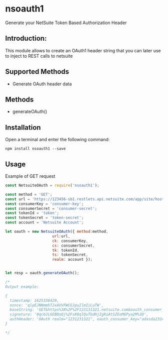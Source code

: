 # nsoauth1
Generate your NetSuite Token Based Authorization Header

## Introduction:
This module allows to create an OAuth1 header string that you can later use to inject to REST calls to netsuite

## Supported Methods
* Generate OAuth header data

## Methods
* generateOAuth()

## Installation

Open a terminal and enter the following command:

``npm install nsoauth1 --save``

## Usage

Example of GET request

```javascript
const NetsuiteOAuth = require('nsoauth1');

const method = 'GET';
const url = 'https://123456-sb1.restlets.api.netsuite.com/app/site/hosting/restlet.nl?script=508&deploy=1';
const consumerKey = 'consumer-key';
const consumerSecret = 'consumer-secret';
const tokenId = 'token';
const tokenSecret = 'token-secret';
const account = 'Netsuite Account';

let oauth = new NetsuiteOAuth({ method:method, 
                     url:url, 
                     ck: consumerKey, 
                     cs: consumerSecret, 
                     tk: tokenId, 
                     ts: tokenSecret, 
                     realm: account });


let resp = oauth.generateOAuth();

/*
Output example:

{
  timestamp: 1625338429,
  nonce: 'qlpEJNNmmhTJxAVVFWCGJpuIlmIiLuTW',
  baseString: 'GET&https%3A%2F%2F123131321.netsuite.com&oauth_consumer_key%3Dadasda2324232dasd2342%26oauth_nonce%3DqlpEJNNmmhTJxAVVFWCGJpuIlmIiLuTW%26oauth_signature_method%3DHMAC-SHA256%26oauth_timestamp%3D1625338429%26oauth_token%3Dadsadssdsa78dy834hr3f8943%26oauth_version%3D1.0%26script%3D1',
  signature: '0qcbJLGEBDoQj%2FsK8qlQuTbdHjIgRiAtSZEoMGPya2M%3D',
  authHeader: 'OAuth realm="1231231321", oauth_consumer_key="adasda2324232dasd2342", oauth_nonce="qlpEJNNmmhTJxAVVFWCGJpuIlmIiLuTW", oauth_signature="0qcbJLGEBDoQj%2FsK8qlQuTbdHjIgRiAtSZEoMGPya2M%3D", oauth_signature_method="HMAC-SHA256", oauth_timestamp="1625338429", oauth_token="adsadssdsa78dy834hr3f8943", oauth_version="1.0"'
}

*/

```





